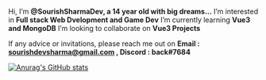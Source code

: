 Hi, I’m **@SourishSharmaDev, a 14 year old with big dreams...**
I’m interested in **Full stack Web Dvelopment and Game Dev**
I’m currently learning **Vue3 and MongoDB**
I’m looking to collaborate on **Vue3 Projects**

If any advice or invitations, please reach me out on **Email : sourishdevsharma@gmail.com , Discord : back#7684**

[![Anurag's GitHub stats](https://github-readme-stats.vercel.app/api?username=SourishSharmaDev)](https://github.com/anuraghazra/github-readme-stats)


<!---
SourishSharmaDev/SourishSharmaDev is a ✨ special ✨ repository because its `README.md` (this file) appears on your GitHub profile.
You can click the Preview link to take a look at your changes.
--->
